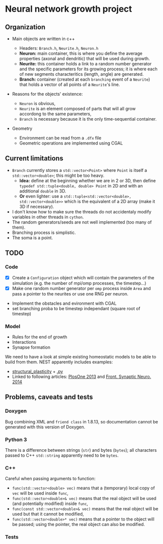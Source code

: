 # Neural network growth project

## Organization

* Main objects are written in c++
    + Headers: ``Branch.h``, ``Neurite.h``, ``Neuron.h``
    + **Neuron:** main container, this is where you define the average properties (axonal and dendritic) that will be used during growth.
    + **Neurite:** this container holds a link to a random number generator and the specific parameters for its growing process; it is where each of new segments characteritics (length, angle) are generated.
    + **Branch:** container (created at each ``branching`` event of a ``Neurite``) that holds a vector of all points of a ``Neurite``'s line.

* Reasons for the objects' existence:
    + ``Neuron`` is obvious,
    + ``Neurite`` is an element composed of parts that will all grow accordong to the same parameters,
    + ``Branch`` is necessary because it is the only time-sequential container.

* Geometry
    + Environment can be read from a `.dfx` file
    + Geometric operations are implemented using CGAL


## Current limitations

* ``Branch`` currently stores a ``std::vector<Point>`` where ``Point`` is itself a ``std::vector<double>``; this might be too heavy.
    + **Idea:** define at the beginning whether we are in 2 or 3D, then define ``typedef std::tuple<double, double> Point`` in 2D and with an additional ``double`` in 3D.
    + **Or** even lighter: use a ``std::tuple<std::vector<double>, std::vector<double>>`` which is the equivalent of a 2D array (make it 3D if necessary).
* I don't know how to make sure the threads do not accidentaly modify variables in other threads in ``cython``.
* The random generators/seeds are not well implemented (too many of them).
* Branching process is simplistic.
* The soma is a point.


## TODO

### Code

* [x] Create a ``Configuration`` object which will contain the parameters of the simulation (e.g. the number of mpi/omp processes, the timestep...)
* [x] Make one random number generator per ``omp`` process inside ``Area`` and pass a pointer to the neurites or use one RNG per neuron.
* Implement the obstacles and evironment with CGAL
* set branching proba to be timestep independant (square root of timestep)

### Model

* Rules for the end of growth
* Interactions
* Synapse formation

We need to have a look at simple existing homeostatic models to be able to build from them.
NEST apparently includes examples:

* [structural_plasticity](http://www.nest-simulator.org/py_sample/structural-plasticity-example/) + [.py](https://github.com/nest/nest-simulator/blob/master/pynest/examples/structural_plasticity.py)
* Linked to following articles: [PlosOne 2013](http://journals.plos.org/ploscompbiol/article?id=10.1371/journal.pcbi.1003259) and [Front. Synaptic Neuro. 2014](http://journal.frontiersin.org/article/10.3389/fnsyn.2014.00007/full)


## Problems, caveats and tests

### Doxygen

Bug combining XML and ``friend class`` in 1.8.13, so documentation cannot be
generated with this version of Doxygen.

### Python 3

There is a difference between strings (``str``) and bytes (``bytes``); all characters passed to C++ ``std::string`` apparently need to be ``bytes``.

### C++

Careful when passing arguments to function:
* ``func(std::vector<double> vec)`` means that a (temporary) local copy of ``vec`` will be used inside ``func``,
* ``func(std::vector<double>& vec)`` means that the real object will be used (and potentially modified) inside ``func``,
* ``func(const std::vector<double>& vec)`` means that the real object will be used but that it cannot be modified,
* ``func(std::vector<double>* vec)`` means that a pointer to the object will be passed; using the pointer, the real object can also be modified.

### Tests
